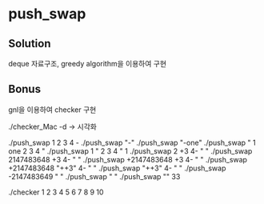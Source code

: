 # push_swap

## Solution

deque 자료구조, greedy algorithm을 이용하여 구현

## Bonus

gnl을 이용하여 checker 구현

./checker_Mac -d -> 시각화

./push_swap 1 2 3 4 -
./push_swap "-"
./push_swap "-one"
./push_swap " 1 one  2 3  4 "
./push_swap 1 "  2 3  4 " 1
./push_swap 2 +3  4- " "
./push_swap 2147483648 +3  4- " "
./push_swap +2147483648 +3  4- " "
./push_swap +2147483648 "++3"  4- " "
./push_swap "++3" 4- " "
./push_swap -2147483649 " "
./push_swap " "
./push_swap "" 33

./checker 1 2 3 4 5 6 7 8 9 10
